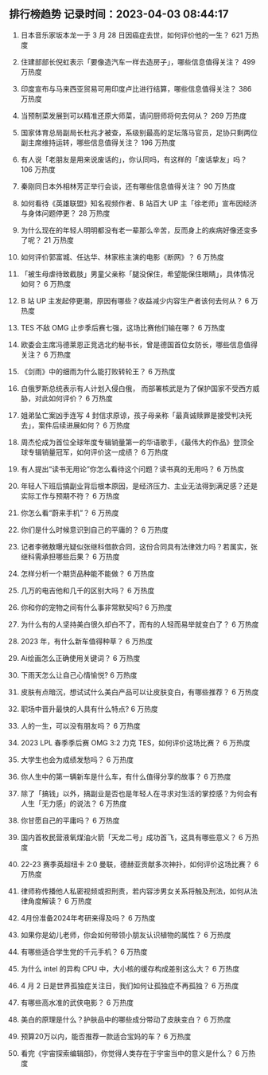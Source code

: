 
## 排行榜趋势 记录时间：2023-04-03 08:44:17
  
  1. 日本音乐家坂本龙一于 3 月 28 日因癌症去世，如何评价他的一生？ 621 万热度
    
  2. 住建部部长倪虹表示「要像造汽车一样去造房子」，哪些信息值得关注？ 499 万热度
    
  3. 印度宣布与马来西亚贸易可用印度卢比进行结算，哪些信息值得关注？ 386 万热度
    
  4. 当预制菜发展到可以精准还原大师菜，请问厨师将何去何从？ 269 万热度
    
  5. 国家体育总局副局长杜兆才被查，系级别最高的足坛落马官员，足协只剩两位副主席维持运转，哪些信息值得关注？ 196 万热度
    
  6. 有人说「老朋友是用来说废话的」，你认同吗，有这样的「废话挚友」吗？ 106 万热度
    
  7. 秦刚同日本外相林芳正举行会谈，还有哪些信息值得关注？ 90 万热度
    
  8. 如何看待《英雄联盟》知名视频作者、B 站百大 UP 主「徐老师」宣布因经济与身体问题停更？ 28 万热度
    
  9. 为什么现在的年轻人明明都没有老一辈那么辛苦，反而身上的疾病好像还变多了呢？ 21 万热度
    
  10. 如何评价郭富城、任达华、林家栋主演的电影《断网》？ 6 万热度
    
  11. 「被生母虐待致截肢」男童父亲称「腿没保住，希望能保住眼睛」，具体情况如何？ 6 万热度
    
  12. B 站 UP 主发起停更潮，原因有哪些？收益减少内容生产者该何去何从？ 6 万热度
    
  13. TES 不敌 OMG 止步季后赛七强，这场比赛他们输在哪？ 6 万热度
    
  14. 欧委会主席冯德莱恩正竞选北约秘书长，曾是德国首位女防长，哪些信息值得关注？ 6 万热度
    
  15. 《剑雨》中的细雨为什么能打败转轮王？ 6 万热度
    
  16. 白俄罗斯总统表示有人计划入侵白俄， 而部署核武是为了保护国家不受西方威胁，对此如何评价？ 6 万热度
    
  17. 姐弟坠亡案凶手连写 4 封信求原谅，孩子母亲称「最真诚赎罪是接受判决死去」，案件后续进展如何？ 6 万热度
    
  18. 周杰伦成为首位全球年度专辑销量第一的华语歌手，《最伟大的作品》登顶全球专辑销量冠军，如何评价这一成绩？ 6 万热度
    
  19. 有人提出“读书无用论”你怎么看待这个问题？读书真的无用吗？ 6 万热度
    
  20. 年轻人下班后搞副业背后根本原因，是经济压力、主业无法得到满足感？还是实际工作与预期不符？ 6 万热度
    
  21. 你怎么看“蔚来手机”？ 6 万热度
    
  22. 你们是什么时候意识到自己的平庸的？ 6 万热度
    
  23. 记者李微敖曝光疑似张继科借款合同，这份合同具有法律效力吗？若属实，张继科需承担哪些后果？ 6 万热度
    
  24. 怎样分析一个期货品种能不能做？ 6 万热度
    
  25. 几万的电吉他和几千的区别大吗？ 6 万热度
    
  26. 你和你的宠物之间有什么事非常默契吗? 6 万热度
    
  27. 为什么有的人坚持美白很久却白不了，而有的人轻而易举就变白了？ 6 万热度
    
  28. 2023 年，有什么新车值得种草？ 6 万热度
    
  29. Ai绘画怎么正确使用关键词？ 6 万热度
    
  30. 下雨天怎么让自己心情愉悦? 6 万热度
    
  31. 皮肤有点暗沉，想试试什么美白产品可以让皮肤变白，有哪些推荐？ 6 万热度
    
  32. 职场中晋升最快的人具有什么特点? 6 万热度
    
  33. 人的一生，可以没有朋友吗？ 6 万热度
    
  34. 2023 LPL 春季季后赛 OMG 3:2 力克 TES，如何评价这场比赛？ 6 万热度
    
  35. 大学生也会为成绩发愁吗？ 6 万热度
    
  36. 你人生中的第一辆新车是什么车，有什么值得分享的故事？ 6 万热度
    
  37. 除了「搞钱」以外，搞副业是否也是年轻人在寻求对生活的掌控感？为何会有人生「无力感」的说法？ 6 万热度
    
  38. 你甘愿自己的平庸吗？ 6 万热度
    
  39. 国内首枚民营液氧煤油火箭「天龙二号」成功首飞，这具有哪些意义？ 6 万热度
    
  40. 22-23 赛季英超纽卡 2:0 曼联，德赫亚贡献多次神扑，如何评价这场比赛？ 6 万热度
    
  41. 律师称传播他人私密视频或担刑责，若内容涉男女关系将触及刑法，如何从法律角度解读？ 6 万热度
    
  42. 4月份准备2024年考研来得及吗？ 6 万热度
    
  43. 如果你是幼儿老师，你会如何带领小朋友认识植物的属性？ 6 万热度
    
  44. 有哪些适合学生党的千元手机？ 6 万热度
    
  45. 为什么 intel 的异构 CPU 中，大小核的缓存构成差别这么大？ 6 万热度
    
  46. 4 月 2 日是世界孤独症关注日，我们如何让孤独症不再孤独？ 6 万热度
    
  47. 有哪些高水准的武侠电影？ 6 万热度
    
  48. 美白的原理是什么？护肤品中的哪些成分带动了皮肤变白？ 6 万热度
    
  49. 预算20万以内，能否推荐一款适合宝妈的车？ 6 万热度
    
  50. 看完《宇宙探索编辑部》，你觉得人类存在于宇宙当中的意义是什么？ 6 万热度
    